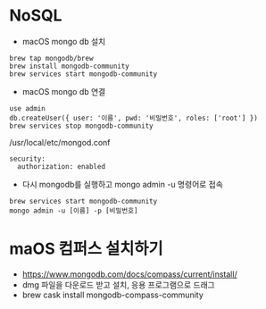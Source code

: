 # NoSQL
- macOS mongo db 설치
```shell
brew tap mongodb/brew
brew install mongodb-community
brew services start mongodb-community
```

- macOS mongo db 연결
```shell
use admin
db.createUser({ user: '이름', pwd: '비밀번호', roles: ['root'] })
brew services stop mongodb-community
```

/usr/local/etc/mongod.conf
```text
security:
  authorization: enabled
```

- 다시 mongodb를 실행하고 mongo admin -u 명령어로 접속
```shell
brew services start mongodb-community
mongo admin -u [이름] -p [비밀번호]
```

# maOS 컴퍼스 설치하기
- https://www.mongodb.com/docs/compass/current/install/
- dmg 파일을 다운로드 받고 설치, 응용 프로그램으로 드래그
- brew cask install mongodb-compass-community